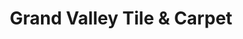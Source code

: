 ---
title: "Grand Valley Tile & Carpet"
url: /kitchener/grand-valley-tile-and-carpet/
shop: carpet
---